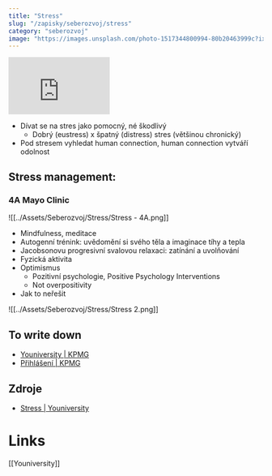 ```yaml
---
title: "Stress"
slug: "/zapisky/seberozvoj/stress"
category: "seberozvoj"
image: "https://images.unsplash.com/photo-1517344800994-80b20463999c?ixlib=rb-1.2.1&ixid=MnwxMjA3fDB8MHxwaG90by1wYWdlfHx8fGVufDB8fHx8&auto=format&fit=crop&w=1170&q=80"
---
```


<div style="max-width:200px"><div style="position:relative;height:0;padding-bottom:56.25%"><iframe src="https://embed.ted.com/talks/kelly_mcgonigal_how_to_make_stress_your_friend" width="640" height="360" style="position:absolute;left:0;top:0;width:100%;height:100%" frameborder="0" scrolling="no" allowfullscreen></iframe></div></div>

- Dívat se na stres jako pomocný, né škodlivý
	- Dobrý (eustress) x špatný (distress) stres (většinou chronický)
- Pod stresem vyhledat human connection, human connection vytváří odolnost

## Stress management:
### 4A Mayo Clinic

![[../Assets/Seberozvoj/Stress/Stress - 4A.png]]

- Mindfulness, meditace
- Autogenní trénink: uvědomění si svého těla a imaginace tíhy a tepla
- Jacobsonovu progresivní svalovou relaxaci: zatínání a uvolňování
- Fyzická aktivita
- Optimismus
	- Pozitivní psychologie, Positive Psychology Interventions
	- Not overpositivity
- Jak to neřešit

![[../Assets/Seberozvoj/Stress/Stress 2.png]]

## To write down
- [Youniversity | KPMG](https://youniversity.cz/modul/zvladani-zateze-a-stresu/lekce/1)
- [Přihlášení | KPMG](https://youniversity.cz/modul/zvladani-zateze-a-stresu/lekce/2)

## Zdroje
- [Stress | Youniversity](https://youniversity.cz/modul/zvladani-zateze-a-stresu)

# Links
[[Youniversity]]